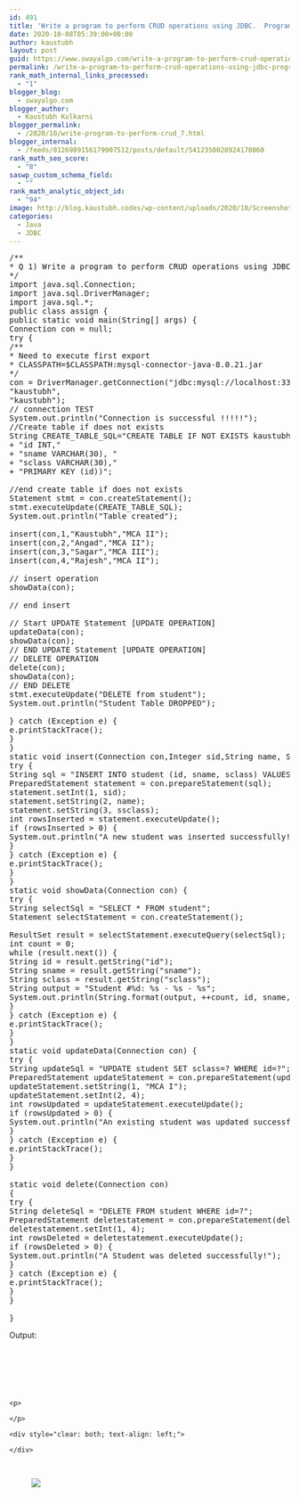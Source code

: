 ```yaml
---
id: 491
title: 'Write a program to perform CRUD operations using JDBC.  Program 2'
date: 2020-10-08T05:39:00+00:00
author: kaustubh
layout: post
guid: https://www.swayalgo.com/write-a-program-to-perform-crud-operations-using-jdbc-program-2/
permalink: /write-a-program-to-perform-crud-operations-using-jdbc-program-2/
rank_math_internal_links_processed:
  - "1"
blogger_blog:
  - swayalgo.com
blogger_author:
  - Kaustubh Kulkarni
blogger_permalink:
  - /2020/10/write-program-to-perform-crud_7.html
blogger_internal:
  - /feeds/8126989156179907512/posts/default/5412350028924170860
rank_math_seo_score:
  - "8"
saswp_custom_schema_field:
  - ""
rank_math_analytic_object_id:
  - "94"
image: http://blog.kaustubh.codes/wp-content/uploads/2020/10/Screenshot-2Bfrom-2B2020-10-08-2B11-11-57.png
categories:
  - Java
  - JDBC
---
```

<pre>/**<br />* Q 1) Write a program to perform CRUD operations using JDBC.<br />*/<br />import java.sql.Connection;<br />import java.sql.DriverManager;<br />import java.sql.*;<br />public class assign {<br />public static void main(String[] args) {<br />Connection con = null;<br />try {<br />/**<br />* Need to execute first export<br />* CLASSPATH=$CLASSPATH:mysql-connector-java-8.0.21.jar<br />*/<br />con = DriverManager.getConnection("jdbc:mysql://localhost:3306/kaustubh?useSSL=false",<br />"kaustubh",<br />"kaustubh");<br />// connection TEST<br />System.out.println("Connection is successful !!!!!");<br />//Create table if does not exists<br />String CREATE_TABLE_SQL="CREATE TABLE IF NOT EXISTS kaustubh.student ("<br />+ "id INT,"<br />+ "sname VARCHAR(30), "<br />+ "sclass VARCHAR(30),"<br />+ "PRIMARY KEY (id))";<br /><br />//end create table if does not exists<br />Statement stmt = con.createStatement();<br />stmt.executeUpdate(CREATE_TABLE_SQL);<br />System.out.println("Table created");<br /><br />insert(con,1,"Kaustubh","MCA II");<br />insert(con,2,"Angad","MCA II");<br />insert(con,3,"Sagar","MCA III");<br />insert(con,4,"Rajesh","MCA II");<br /><br />// insert operation<br />showData(con);<br /><br />// end insert<br /><br />// Start UPDATE Statement [UPDATE OPERATION]<br />updateData(con);<br />showData(con);<br />// END UPDATE Statement [UPDATE OPERATION]<br />// DELETE OPERATION<br />delete(con);<br />showData(con);<br />// END DELETE<br />stmt.executeUpdate("DELETE from student");<br />System.out.println("Student Table DROPPED");<br /><br />} catch (Exception e) {<br />e.printStackTrace();<br />}<br />}<br />static void insert(Connection con,Integer sid,String name, String ssclass){<br />try {<br />String sql = "INSERT INTO student (id, sname, sclass) VALUES (?, ?, ?)";<br />PreparedStatement statement = con.prepareStatement(sql);<br />statement.setInt(1, sid);<br />statement.setString(2, name);<br />statement.setString(3, ssclass);<br />int rowsInserted = statement.executeUpdate();<br />if (rowsInserted &gt; 0) {<br />System.out.println("A new student was inserted successfully!");<br />}<br />} catch (Exception e) {<br />e.printStackTrace();<br />}<br />}<br />static void showData(Connection con) {<br />try {<br />String selectSql = "SELECT * FROM student";<br />Statement selectStatement = con.createStatement();<br /><br />ResultSet result = selectStatement.executeQuery(selectSql);<br />int count = 0;<br />while (result.next()) {<br />String id = result.getString("id");<br />String sname = result.getString("sname");<br />String sclass = result.getString("sclass");<br />String output = "Student #%d: %s - %s - %s";<br />System.out.println(String.format(output, ++count, id, sname, sclass));<br />}<br />} catch (Exception e) {<br />e.printStackTrace();<br />}<br />}<br />static void updateData(Connection con) {<br />try {<br />String updateSql = "UPDATE student SET sclass=? WHERE id=?";<br />PreparedStatement updateStatement = con.prepareStatement(updateSql);<br />updateStatement.setString(1, "MCA I");<br />updateStatement.setInt(2, 4);<br />int rowsUpdated = updateStatement.executeUpdate();<br />if (rowsUpdated &gt; 0) {<br />System.out.println("An existing student was updated successfully!");<br />}<br />} catch (Exception e) {<br />e.printStackTrace();<br />}<br />}<br /><br />static void delete(Connection con)<br />{<br />try {<br />String deleteSql = "DELETE FROM student WHERE id=?";<br />PreparedStatement deletestatement = con.prepareStatement(deleteSql);<br />deletestatement.setInt(1, 4);<br />int rowsDeleted = deletestatement.executeUpdate();<br />if (rowsDeleted &gt; 0) {<br />System.out.println("A Student was deleted successfully!");<br />}<br />} catch (Exception e) {<br />e.printStackTrace();<br />}<br />}<br /><br />}</pre>

Output:

<div>
    
  
  <p>
     
  </p>
  
  <div>
    <div style="clear: both; text-align: center;">
       
    </div>
    
    <p>
       
    </p>
    
    <div style="clear: both; text-align: left;">
       
    </div>
  </div>
</div>

<pre> </pre><figure class="wp-block-image size-large">

![](http://blog.kaustubh.codes/wp-content/uploads/2020/10/Screenshot-2Bfrom-2B2020-10-08-2B11-11-57.png) </figure>